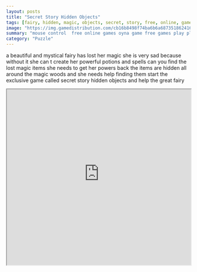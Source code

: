 ```yaml
---
layout: posts
title: "Secret Story Hidden Objects"
tags: [fairy, hidden, magic, objects, secret, story, free, online, games, oyna, game, free, games, play, play, games]
image: "https://img.gamedistribution.com/cb16b8498f74ba6b6a6873518624168c.jpg"
summary: "mouse control  free online games oyna game free games play play games"
category: "Puzzle"
---
```


a beautiful and mystical fairy has lost her magic she is very sad because without it she can t create her powerful potions and spells can you find the lost magic items she needs to get her powers back the items are hidden all around the magic woods and she needs help finding them start the exclusive game called secret story hidden objects and help the great fairy

<iframe width="100%" height="480px;" src="https://flash.gamedistribution.com?game=cb16b8498f74ba6b6a6873518624168c"></iframe>